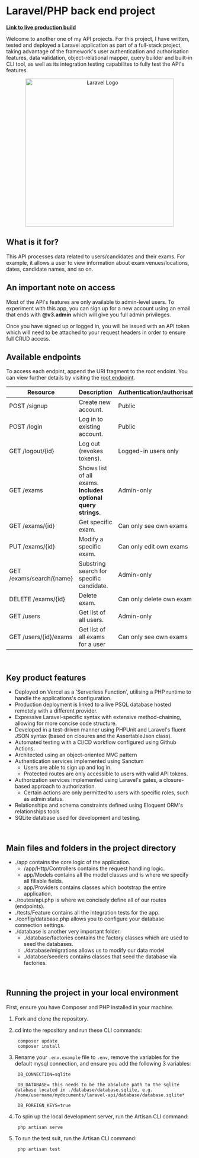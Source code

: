 # Laravel/PHP back end project

**[Link to live production build](https://laravel-php-api.vercel.app/public/api)**

Welcome to another one of my API projects. For this project, I have written, tested and deployed a Laravel application as part of a full-stack project, taking advantage of the framework's user authentication and authorisation features, data validation, object-relational mapper, query builder and built-in CLI tool, as well as its integration testing capabilites to fully test the API's features.

<p align="center"><a href="https://laravel.com" target="_blank"><img src="https://raw.githubusercontent.com/laravel/art/master/logo-lockup/5%20SVG/2%20CMYK/1%20Full%20Color/laravel-logolockup-cmyk-red.svg" width="400" alt="Laravel Logo"></a></p>

## What is it for?
This API processes data related to users/candidates and their exams. For example, it allows a user to view information about exam venues/locations, dates, candidate names, and so on.
<br>
## An important note on access
Most of the API's features are only available to admin-level users. To experiment with this app, you can sign up for a new account using an email that ends with **@v3.admin** which will give you full admin privileges.

Once you have signed up or logged in, you will be issued with an API token which will need to be attached to your request headers in order to ensure full CRUD access.
<br>


## Available endpoints
To access each endpint, append the URI fragment to the root endoint.
You can view further details by visiting the [root endpoint](https://laravel-php-api.vercel.app/public/api).

Resource | Description | Authentication/authorisation
---|---|---
POST /signup | Create new account. | Public
POST /login | Log in to existing account. | Public
GET /logout/{id} | Log out (revokes tokens). | Logged-in users only
GET /exams | Shows list of all exams. **Includes optional query strings**. | Admin-only
GET /exams/{id} | Get specific exam. | Can only see own exams
PUT /exams/{id} | Modify a specific exam. | Can only edit own exams
GET /exams/search/{name} | Substring search for specific candidate. | Admin-only
DELETE /exams/{id} | Delete exam. | Can only delete own exam
GET /users | Get list of all users. | Admin-only
GET /users/{id}/exams | Get list of all exams for a user | Can only see own exams
<br>



## Key product features
- Deployed on Vercel as a 'Serverless Function', utilising a PHP runtime to handle the applications's configuration.
- Production deployment is linked to a live PSQL database hosted remotely with a different provider.
- Expressive Laravel-specific syntax with extensive method-chaining, allowing for more concise code structure.
- Developed in a test-driven manner using PHPUnit and Laravel's fluent JSON syntax (based on closures and the AssertableJson class).
- Automated testing with a CI/CD workflow configured using Github Actions.
- Architected using an object-oriented MVC pattern
- Authentication services implemented using Sanctum
    - Users are able to sign up and log in.
    - Protected routes are only accessible to users with valid API tokens.
- Authorization services implemented using Laravel's gates, a closure-based approach to authorization.
    - Certain actions are only permitted to users with specific roles, such as admin status.
- Relationships and schema constraints defined using Eloquent ORM's relationships tools
- SQLite database used for development and testing.
<br>


## Main files and folders in the project directory
- ./app contains the core logic of the application. 
    - /app/Http/Controllers contains the request handling logic.
    - app/Models contains all the model classes and is where we specify all fillable fields.
    - app/Providers contains classes which bootstrap the entire application.
- ./routes/api.php is where we concisely define all of our routes (endpoints).
- ./tests/Feature contains all the integration tests for the app.
- ./config/database.php allows you to configure your database connection settings. 
- ./database is another very important folder.
    - ./database/factories contains the factory classes which are used to seed the databases.
    - ./database/migrations allows us to modify our data model
    - ./databse/seeders contains classes that seed the database via factories.
<br>



## Running the project in your local environment
First, ensure you have Composer and PHP installed in your machine.

1) Fork and clone the repository.
2) cd into the repository and run these CLI commands:

        composer update
        composer install

3) Rename your ```.env.example``` file to ```.env```, remove the variables for the default mysql connection, and ensure you add the following 3 variables:

        DB_CONNECTION=sqlite

        DB_DATABASE= this needs to be the absolute path to the sqlite database located in ./database/database.sqlite, e.g. /home/username/mydocuments/laravel-api/database/database.sqlite*

        DB_FOREIGN_KEYS=true

4) To spin up the local development server, run the Artisan CLI command:
        
        php artisan serve

5) To run the test suit, run the Artisan CLI command:

        php artisan test

<br>